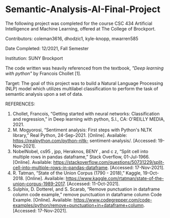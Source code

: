 # Semantic-Analysis-AI-Final-Project

The following project was completed for the course CSC 434 Artificial Intelligence and Machine Learning, offered at The College of Brockport.

Contributors: coleman3616, dhodzic1, kyle-knopp, mwarren585

Date Completed: 12/2021, Fall Semester

Institution: SUNY Brockport

The code written was heavily referenced from the textbook, _"Deep learning with python"_ by Francois Chollet [1].

Target: The goal of this project was to build a Natural Language Processing (NLP) model which utilizes multilabel classification to perform the task of semantic analysis upon a set of data.

REFERENCES:
1. Chollet, Francois, “Getting started with neural networks: Classification and regression,” in Deep learning with python, S.l., CA: O'REILLY MEDIA, 2021.
2. M. Mogyorosi, “Sentiment analysis: First steps with Python's NLTK library,” Real Python, 24-Sep-2021. [Online]. Available: https://realpython.com/python-nltk-     sentiment-analysis/. [Accessed: 19-Nov-2021]. 
3. NobelNobel, cs95 , jpp, Heraknos, BENY , and c z, “Split cell into multiple rows in   pandas dataframe,” Stack Overflow, 01-Jul-1966. [Online]. Available: https://stackoverflow.com/questions/50731229/split-cell-into-multiple-rows-in-pandas-dataframe. [Accessed: 17-Nov-2021]. 
4. R. Tatman, “State of the Union Corpus (1790 - 2018),” Kaggle, 19-Oct-2018. [Online]. Available: https://www.kaggle.com/rtatman/state-of-the-union-corpus-1989-2017. [Accessed: 11-Oct-2021]. 
5. Sulphix, D. Dotterel, and S. Scarab, “Remove punctuation in dataframe column code example,” remove punctuation in dataframe column Code Example. [Online]. Available: https://www.codegrepper.com/code-examples/python/remove+punctuation+in+dataframe+column. [Accessed: 17-Nov-2021]. 
